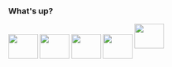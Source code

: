  
### What's up? 
<div style="display: inline-block;">
  <img align="center" height="50" width="60" src="https://cdn.jsdelivr.net/gh/devicons/devicon/icons/java/java-original.svg" />
  <img align="center" height="50" width="60" src="https://cdn.jsdelivr.net/gh/devicons/devicon/icons/csharp/csharp-plain.svg" />
  <img align="center" height="50" width="60" src="https://cdn.jsdelivr.net/gh/devicons/devicon/icons/javascript/javascript-original.svg" />
  <img align="center" height="50" width="60" src="https://cdn.jsdelivr.net/gh/devicons/devicon/icons/html5/html5-plain.svg" />
  <img align="" height="50" width="60" src="https://cdn.jsdelivr.net/gh/devicons/devicon/icons/css3/css3-plain.svg" />
  
</div>    
<div>
  <a href=""></a>
</div>
